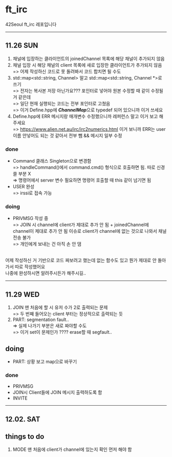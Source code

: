 # ft_irc
42Seoul ft_irc 레포입니다

---

## 11.26 SUN

1. 채널에 입장하는 클라이언트의 joinedChannel 목록에 해당 채널이 추가되지 않음
2. 채널 입장 시 해당 채널의 client 목록에 새로 입장한 클라이언트가 추가되지 않음 <br />
=> 어제 작성하신 코드로 못 돌려봐서 코드 합치면 될 수도
3. std::map<std::string, Channel> 말고 std::map<std::string, Channel *>로 쓰기<br />
=> 전자는 복사본 저장 아닌가요??? 포인터로 넣어야 원본 수정할 때 같이 수정될 거 같은데<br />
=> 일단 현재 실행되는 코드는 전부 포인터로 고쳤음<br />
=> 이거 Define.hpp에 ***ChannelMap***으로 typedef 되어 있으니까 이거 쓰세요
4. Define.hpp에 ERR 메시지랑 매개변수 수정했으니까 레퍼런스 말고 이거 보고 해주세요<br />
=> https://www.alien.net.au/irc/irc2numerics.html 이거 보니까 ERR는 user 이름 안넣어도 되는 것 같아서 전부 뺌 && 메시지 일부 수정

### done
* Command 클래스 Singleton으로 변경함<br />
=> handleCommand()에서 command.cmd() 형식으로 호출하면 됨. 따로 신경 쓸 부분 X<br />
=> 명령어에서 server 변수 필요하면 명령어 호출할 때 this 같이 넘기면 됨
* USER 완성<br />
=> irssi로 접속 가능

### doing
* PRIVMSG 작성 중<br />
=> JOIN 시 channel에 client가 제대로 추가 안 됨 + joinedChannel에 channel이 제대로 추가 안 됨 이슈로 client가 channel에 없는 것으로 나와서 채널 전송 불가 <br />
=> 개인에게 보내는 건 아직 손 안 댐<br /><br />

어제 작성하신 거 기반으로 코드 짜보려고 했는데 없는 함수도 있고 뭔가 제대로 안 돌아가서 따로 작성했어요<br />
나중에 완성하시면 알려주시든가 해주시길..

---

## 11.29 WED

1. JOIN 맨 처음에 할 시 유저 수가 2로 출력되는 문제<br />
=> 두 번째 들어오는 client 부터는 정상적으로 출력되는 듯
2. PART: segmentation fault..<br />
=> 실제 나가기 부분은 새로 짜야할 수도 <br />
=> 이거 set이 문제인가 ???? erase할 때 segfault..

## doing
* PART: 상황 보고 map으로 바꾸기

### done
* PRIVMSG
* JOIN시 Client들에 JOIN 메시지 출력하도록 함
* INVITE

---

## 12.02. SAT

## things to do
1. MODE 맨 처음에 client가 channel에 있는지 확인 먼저 해야 함
